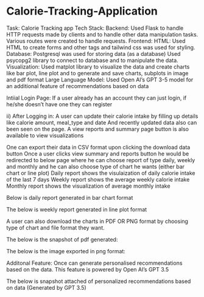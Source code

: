 # Calorie-Tracking-Application
Task: Calorie Tracking app
Tech Stack:
Backend: Used Flask to handle HTTP requests made by clients and to handle other data manipulation tasks. Various routes were created to handle requests.
Frontend:
HTML: Used HTML to create forms and other tags and tailwind css was used for styling.
Database: Postgresql was used for storing data (as a database)
Used psycopg2 library to connect to database and to manipulate the data.
Visualization: Used matplot library to visualize the data and create charts like bar plot, line plot and to generate and save charts, subplots in image and pdf format
Large Language Model: Used Open AI’s GPT 3-5 model for an additional feature of recommendations based on data

Intiial Login Page:
If a user already has an account they can just login, if he/she doesn’t have one they can register
 

ii) After Logging in:
A user can update their calorie intake by filling up details like calorie amount, meal_type and date
And recently updated data also can been seen on the page.
A view reports and summary page button is also available to view visualizations
 
One can export their data in CSV format upon clicking the download data button
Once a user clicks view summary and reports button he would be redirected to below page where he can choose report of type daily, weekly and monthly and he can also choose type of chart he wants (either bar chart or line plot)
Daily report shows the visulaization of daily calorie intake of the last 7 days
Weekly report shows the average weekly calorie intake
Monthly report shows the visualization of average monthly intake
 
Below is daily report generated in bar chart format
 

The below is weekly report generated in line plot format
 




A user can also download the charts in PDF OR PNG format by choosing type of chart and file format they want.

 
The below is the snapshot of pdf generated:
 
The below is the image exported in png format:
 
Additonal Feature: Once can generate personalised recommendations based on the data. This feature is powered by Open AI’s GPT 3.5

 
The below is snapshot attached of personalized recommendations based on data (Generated by GPT 3.5)
 
